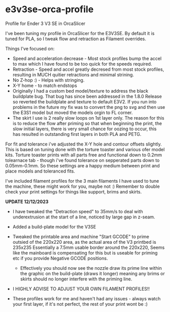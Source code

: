 # e3v3se-orca-profile
Profile for Ender 3 V3 SE in OrcaSlicer

I've been tuning my profile in OrcaSlicer for the E3V3SE. By default it is tuned for PLA, so I tweak flow and retraction as Filament overrides.


Things I've focused on:
  - Speed and acceleration decrease - Most stock profiles bump the accel to max which I have found to be too quick for the speeds required.
  - Retraction - Speed and accel greatly decresed from most stock profiles, resulting in MUCH quitier retractions and minimal strining.
  - No Z-hop :) - Helps with stringing.
  - X-Y home - to match endstops
  - Originally I had a custom bed model/texture to address the black buildplate bug. That bug has since been addressed in the 1.8.0 Release
    so reverted the buildplate and texture to default E3V2. If you run into problems in the future my fix was to convert the png to svg and then
    use the E3S1 model but moved the models orgin to FL corner.
  - The skirt I use is 2 really slow loops on 1st layer only.
    The reason for this is to reduce the flow after priming so that when beginning the print, the slow initial layers, there is very small chance for
    oozing to occur, this has resulted in outstanding first layers in both PLA and PETG.

For fit and tolerance i've adjusted the X-Y hole and contour offsets slightly. This is based on tuning done with the torture toaster and various ofer model kits.
Torture toaster prints with all parts free and functional down to 0.2mm tolearnace tab - though i've found tolerance on sepperated parts down to 0.05mm-0.1mm.
So these settings are a happy medium between print and place models and toleranced fits.

I've included filament profiles for the 3 main filaments I have used to tune the machine, these might work for you, maybe not :)
Remember to double check your print settings for things like support, brims and skirts. 


**UPDATE 12/12/2023**

  - I have tweaked the "Detraction speed" to 35mm/s to deal with underextrusion at the start of a line, noticed by large gap in z-seam.
  - Added a build-plate model for the V3SE
  - Tweaked the printable area and machine "Start GCODE" to prime outsied of the 220x220 area, as the actual area of the V3 printbed is 235x235
    Essentially a 7.5mm usable border around the 220x220, Seems like the mainboard is compensating for this but is useable for priming etc
    if you provide Negative GCODE positions.
    - Effectively you should now see the nozzle draw its prime line within the graphic on the build-plate (draws it longer)
      meaning any brims or skirts should no longer interfere with the priming line.

  - I HIGHLY ADVISE TO ADJUST YOUR OWN FILAMENT PROFILES!!
  - These profiles work for me and haven't had any issues - always watch your first layer, if it's not perfect, the rest of your print wont be :)
